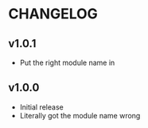 # CHANGELOG

## v1.0.1

* Put the right module name in

## v1.0.0

* Initial release
* Literally got the module name wrong